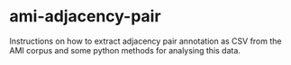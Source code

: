 # ami-adjacency-pair
Instructions on how to extract adjacency pair annotation as CSV from the AMI corpus and some python methods for analysing this data.
